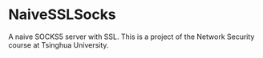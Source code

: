 # NaiveSSLSocks
A naive SOCKS5 server with SSL.
This is a project of the Network Security course at Tsinghua University.
